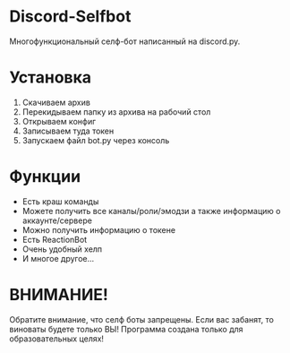 # Discord-Selfbot
Многофункциональный селф-бот написанный на discord.py.

# Установка
1. Скачиваем архив
2. Перекидываем папку из архива на рабочий стол
3. Открываем конфиг
4. Записываем туда токен
5. Запускаем файл bot.py через консоль

# Функции
- Есть краш команды
- Можете получить все каналы/роли/эмодзи а также информацию о аккаунте/сервере
- Можно получить информацию о токене
- Есть ReactionBot
- Очень удобный хелп
- И многое другое...

# ВНИМАНИЕ!
Обратите внимание, что селф боты запрещены. Если вас забанят, то виноваты будете только ВЫ!
Программа создана только для образовательных целях!
